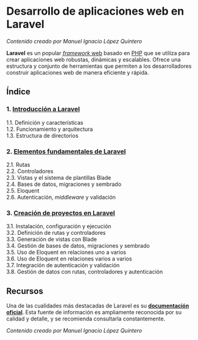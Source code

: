 # Desarrollo de aplicaciones web en Laravel

_Contenido creado por Manuel Ignacio López Quintero_

**Laravel** es un popular [*framework* web](https://en.wikipedia.org/wiki/Web_framework) basado en [PHP](https://en.wikipedia.org/wiki/PHP) que se utiliza para crear aplicaciones web robustas, dinámicas y escalables. Ofrece una estructura y conjunto de herramientas que permiten a los desarrolladores construir aplicaciones web de manera eficiente y rápida.

## Índice

### 1. [Introducción a Laravel](1/README.md)

1.1. Definición y características<br />
1.2. Funcionamiento y arquitectura<br />
1.3. Estructura de directorios

### 2. [Elementos fundamentales de Laravel](2/README.md)

2.1. Rutas<br />
2.2. Controladores<br />
2.3. Vistas y el sistema de plantillas Blade<br />
2.4. Bases de datos, migraciones y sembrado<br />
2.5. Eloquent<br />
2.6. Autenticación, _middleware_ y validación

### 3. [Creación de proyectos en Laravel](3/README.md)

3.1. Instalación, configuración y ejecución<br />
3.2. Definición de rutas y controladores<br />
3.3. Generación de vistas con Blade<br />
3.4. Gestión de bases de datos, migraciones y sembrado<br />
3.5. Uso de Eloquent en relaciones uno a varios<br />
3.6. Uso de Eloquent en relaciones varios a varios<br />
3.7. Integración de autenticación y validación<br />
3.8. Gestión de datos con rutas, controladores y autenticación

## Recursos

Una de las cualidades más destacadas de Laravel es su [**documentación oficial**](https://laravel.com/docs). Esta fuente de información es ampliamente reconocida por su calidad y detalle, y se recomienda consultarla constantemente. 

_Contenido creado por Manuel Ignacio López Quintero_
